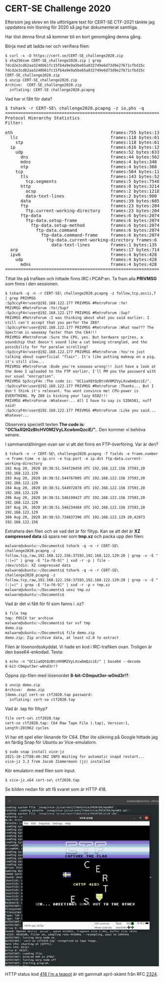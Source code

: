 # CERT-SE Challenge 2020

Eftersom jag skrev en lite utförligare text för CERT-SE CTF-2021 tänkte jag uppdatera min lösning för 2020 så jag har dokumenterat samtliga.

Har löst denna förut så kommer bli en kort genomgång denna gång.

Börja med att ladda ner och verifiera filen:

    $ curl -s -O https://cert.se/CERT-SE_challenge2020.zip
    $ sha256sum CERT-SE_challenge2020.zip | grep 7dcd2e3cd62aa3240b61fc15fb4a9e9a5be65a832749e6d73d9e27671cfbd15c
    7dcd2e3cd62aa3240b61fc15fb4a9e9a5be65a832749e6d73d9e27671cfbd15c  CERT-SE_challenge2020.zip
    $ unzip CERT-SE_challenge2020.zip
    Archive:  CERT-SE_challenge2020.zip
      inflating: CERT-SE challenge2020.pcapng

Vad har vi fått för data?

<pre>
$ tshark -r CERT-SE\ challenge2020.pcapng -z io,phs -q
===================================================================
Protocol Hierarchy Statistics
Filter:

eth                                      frames:755 bytes:132091
  llc                                    frames:118 bytes:6136
    stp                                  frames:118 bytes:6136
  ip                                     frames:616 bytes:124813
    udp                                  frames:52 bytes:6336
      dns                                frames:44 bytes:5628
      mdns                               frames:4 bytes:348
      ntp                                frames:4 bytes:360
    tcp                                  frames:564 bytes:118477
      tls                                frames:143 bytes:52021
        tcp.segments                     frames:5 bytes:7548
      http                               frames:8 bytes:3214
        ocsp                             frames:2 bytes:1218
        data-text-lines                  frames:2 bytes:900
      data                               frames:39 bytes:6053
      ftp                                frames:23 bytes:2044
        ftp.current-working-directory    frames:23 bytes:2044
      ftp-data                           frames:6 bytes:20749
        ftp-data.setup-frame             frames:6 bytes:20749
          ftp-data.setup-method          frames:6 bytes:20749
            ftp-data.command             frames:6 bytes:20749
              ftp-data.command-frame     frames:6 bytes:20749
                ftp-data.current-working-directory frames:6 bytes:20749
                  data-text-lines        frames:1 bytes:135
  arp                                    frames:17 bytes:714
  ipv6                                   frames:4 bytes:428
    udp                                  frames:4 bytes:428
      mdns                               frames:4 bytes:428
===================================================================
</pre>

Tittat lite på trafiken och hittade finns IRC i PCAP:en. Ta fram alla **PRIVMSG** som finns i den sessionen.

    $ tshark -q -n -r CERT-SE\ challenge2020.pcapng -z follow,tcp,ascii,7 | grep PRIVMSG
    :Sp3ccyF4n!user@192.168.122.177 PRIVMSG #RetroForum :Yo!
    PRIVMSG #RetroForum :Yo!/Sup?
    :Sp3ccyF4n!user@192.168.122.177 PRIVMSG #RetroForum :Sup?
    PRIVMSG #RetroForum :I was thinking about what you said earlier. I still can't accept that you perfer the Z80?
    :Sp3ccyF4n!user@192.168.122.177 PRIVMSG #RetroForum :What now??? The Spectrum is waaaaay faster than the C64!!!
    PRIVMSG #RetroForum :Sure the CPU, yes. But hardware sprites, a soundship that doesn't sound like a cat beeing strangled, and the possibility for for paralax scrolling?
    :Sp3ccyF4n!user@192.168.122.177 PRIVMSG #RetroForum :You're just talking about superficial "flair". It's like putting makeup on a pig, it's still slow...
    PRIVMSG #RetroForum :Dude you're soooooo wrong!!! Just have a look at the demo I uploaded to the FTP earlier, I'll PM you the password with our usual "encryption".
    PRIVMSG Sp3ccyF4n :The code is: "OC1iaXQtQzBtcHV0M2VyLXcwbmQzciE/".
    :Sp3ccyF4n!user@192.168.122.177 PRIVMSG #RetroForum :Thanks... But I don't think it's relevant. You wont convince me! CPU-power is EVERYTHING. My Z80 is kicking your lazy 6502!!!
    PRIVMSG #RetroForum :Whatever... All I have to say is SID6581, nuff said!
    :Sp3ccyF4n!user@192.168.122.177 PRIVMSG #RetroForum :Like you said... Whatever...

Observera speciellt texten **The code is: "OC1iaXQtQzBtcHV0M2VyLXcwbmQzciE/".**. Den kommer vi behöva senare.

I sammanställningen ovan ser vi att det finns en FTP-överföring. Var är den?

    $ tshark -n -r CERT-SE\ challenge2020.pcapng -T fields -e frame.number -e frame.time -e ip.src -e tcp.port -e ip.dst ftp-data.current-working-directory
    282	Aug 20, 2020 10:38:51.544726450 UTC	192.168.122.156	37593,20	192.168.122.129
    283	Aug 20, 2020 10:38:51.544767005 UTC	192.168.122.156	37593,20	192.168.122.129
    284	Aug 20, 2020 10:38:51.544972878 UTC	192.168.122.156	37593,20	192.168.122.129
    286	Aug 20, 2020 10:38:51.546199427 UTC	192.168.122.156	37593,20	192.168.122.129
    287	Aug 20, 2020 10:38:51.546234484 UTC	192.168.122.156	37593,20	192.168.122.129
    308	Aug 20, 2020 10:38:53.734837396 UTC	192.168.122.129	20,42973	192.168.122.156

Extrahera den filen och se vad det är för filtyp. Kan se att det är **XZ compressed data** så spara ner som **tmp.xz** och packa upp den filen:

    malware@ubuntu:~/Documents$ tshark -q -n -r CERT-SE\ challenge2020.pcapng -z follow,tcp,raw,192.168.122.156:37593,192.168.122.129:20 | grep -v -E "(:|=)" | grep -E "[a-f0-9]" | xxd -r -p | file -
    /dev/stdin: XZ compressed data
    malware@ubuntu:~/Documents$ tshark -q -n -r CERT-SE\ challenge2020.pcapng -z follow,tcp,raw,192.168.122.156:37593,192.168.122.129:20 | grep -v -E "(:|=)" | grep -E "[a-f0-9]" | xxd -r -p > tmp.xz
    malware@ubuntu:~/Documents$ unxz tmp.xz
    malware@ubuntu:~/Documents$

Vad är det vi fått för fil som fanns i .xz?

    $ file tmp
    tmp: POSIX tar archive
    malware@ubuntu:~/Documents$ tar xvf tmp
    demo.zip
    malware@ubuntu:~/Documents$ file demo.zip
    demo.zip: Zip archive data, at least v2.0 to extract

Filen är lösenordsskyddat. Vi hade en kod i IRC-trafiken ovan. Troligen är den base64-enkodad. Testa:

    $ echo -n "OC1iaXQtQzBtcHV0M2VyLXcwbmQzciE/" | base64 --decode
    8-bit-C0mput3er-w0nd3r!?

Öppna zip-filen med lösenordet **8-bit-C0mput3er-w0nd3r!?**:

    $ unzip demo.zip
    Archive:  demo.zip
    [demo.zip] cert-se ctf2020.tap password:
      inflating: cert-se ctf2020.tap

Vad är .tap för filtyp?

    file cert-se\ ctf2020.tap
    cert-se ctf2020.tap: C64 Raw Tape File (.tap), Version:1, Length:201962 cycles

Vi har ett spel eller liknande för C64. Efter lite sökning på Google hittade jag en färdig Snap för Ubuntu av Vice-emulatorn.

    $ sudo snap install vice-jz
    2021-10-17T08:40:30Z INFO Waiting for automatic snapd restart...
    vice-jz 3.3 from Jacob Zimmermann (jz) installed

Kör emulatorn med filen som input.

    $ vice-jz.x64 cert-se\ ctf2020.tap

Se bilden nedan för att få svaret som är HTTP 418.


![Skärmdump på svaret](./resources/code.png)

HTTP status kod [418 I'm a teapot](https://en.wikipedia.org/wiki/Hyper_Text_Coffee_Pot_Control_Protocol) är ett gammalt april-skämt från RFC [2324](https://datatracker.ietf.org/doc/html/rfc2324).

